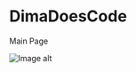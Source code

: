 # DimaDoesCode
 Main Page

![Image alt](https://https://github.com/DimaDoesCode/DimaDoesCode/2493456.jpg)
